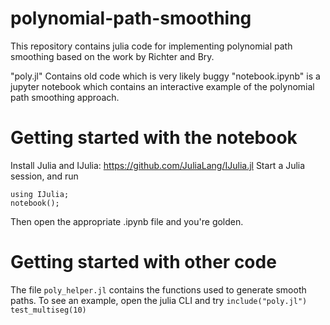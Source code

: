 # polynomial-path-smoothing

This repository contains julia code for implementing polynomial path smoothing based on the work by Richter and Bry.

"poly.jl" Contains old code which is very likely buggy
"notebook.ipynb" is a jupyter notebook which contains an interactive example of the polynomial path smoothing approach.

# Getting started with the notebook
Install Julia and IJulia: https://github.com/JuliaLang/IJulia.jl
Start a Julia session, and run

```
using IJulia;
notebook();
```

Then open the appropriate .ipynb file and you're golden.

# Getting started with other code
The file `poly_helper.jl` contains the functions used to generate smooth paths. To see an example, open the julia CLI and try 
``` include("poly.jl") ```
``` test_multiseg(10) ```
